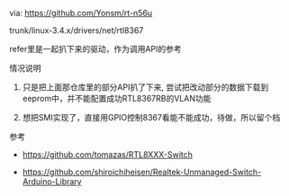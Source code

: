 via: https://github.com/Yonsm/rt-n56u

trunk/linux-3.4.x/drivers/net/rtl8367

refer里是一起扒下来的驱动，作为调用API的参考

情况说明

1. 只是把上面那仓库里的部分API扒了下来, 尝试把改动部分的数据下载到eeprom中，并不能配置成功RTL8367RB的VLAN功能

2. 想把SMI实现了，直接用GPIO控制8367看能不能成功，待做，所以留个档

参考

- https://github.com/tomazas/RTL8XXX-Switch

- https://github.com/shiroichiheisen/Realtek-Unmanaged-Switch-Arduino-Library
